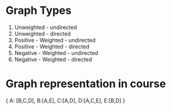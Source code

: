 # Graph Types
1. Unweighted - undirected
2. Unweighted - directed
3. Positive - Weighted - undirected
4. Positive - Weighted - directed
5. Negative - Weighted - undirected
6. Negative - Weighted - directed


# Graph representation in course
{
    A: [B,C,D],
    B:[A,E],
    C:[A,D],
    D:[A,C,E],
    E:[B,D]
}